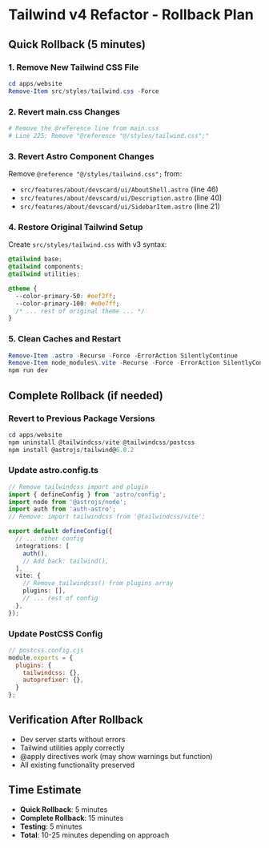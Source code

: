 # Tailwind v4 Refactor - Rollback Plan

## Quick Rollback (5 minutes)

### 1. Remove New Tailwind CSS File
```powershell
cd apps/website
Remove-Item src/styles/tailwind.css -Force
```

### 2. Revert main.css Changes
```powershell
# Remove the @reference line from main.css
# Line 225: Remove "@reference "@/styles/tailwind.css";"
```

### 3. Revert Astro Component Changes
Remove `@reference "@/styles/tailwind.css";` from:
- `src/features/about/devscard/ui/AboutShell.astro` (line 46)
- `src/features/about/devscard/ui/Description.astro` (line 40)  
- `src/features/about/devscard/ui/SidebarItem.astro` (line 21)

### 4. Restore Original Tailwind Setup
Create `src/styles/tailwind.css` with v3 syntax:
```css
@tailwind base;
@tailwind components;
@tailwind utilities;

@theme {
  --color-primary-50: #eef2ff;
  --color-primary-100: #e0e7ff;
  /* ... rest of original theme ... */
}
```

### 5. Clean Caches and Restart
```powershell
Remove-Item .astro -Recurse -Force -ErrorAction SilentlyContinue
Remove-Item node_modules\.vite -Recurse -Force -ErrorAction SilentlyContinue
npm run dev
```

## Complete Rollback (if needed)

### Revert to Previous Package Versions
```powershell
cd apps/website
npm uninstall @tailwindcss/vite @tailwindcss/postcss
npm install @astrojs/tailwind@6.0.2
```

### Update astro.config.ts
```typescript
// Remove tailwindcss import and plugin
import { defineConfig } from 'astro/config';
import node from '@astrojs/node';
import auth from 'auth-astro';
// Remove: import tailwindcss from '@tailwindcss/vite';

export default defineConfig({
  // ... other config
  integrations: [
    auth(),
    // Add back: tailwind(),
  ],
  vite: {
    // Remove tailwindcss() from plugins array
    plugins: [],
    // ... rest of config
  },
});
```

### Update PostCSS Config
```javascript
// postcss.config.cjs
module.exports = {
  plugins: {
    tailwindcss: {},
    autoprefixer: {},
  }
};
```

## Verification After Rollback
- Dev server starts without errors
- Tailwind utilities apply correctly
- @apply directives work (may show warnings but function)
- All existing functionality preserved

## Time Estimate
- **Quick Rollback**: 5 minutes
- **Complete Rollback**: 15 minutes
- **Testing**: 5 minutes
- **Total**: 10-25 minutes depending on approach
